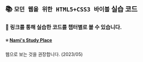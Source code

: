 ## 📚 `모던 웹을 위한 HTML5+CSS3 바이블` 실습 코드
### 🔽 링크를 통해 실습한 코드를 챕터별로 볼 수 있습니다.

#### ⭐️ [Nami's Study Place](https://havenothorn.github.io/ModernWeb/)
웹으로 보는 것을 권장합니다. (2023/05)
